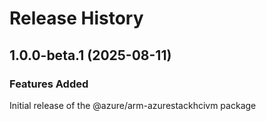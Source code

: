 # Release History
    
## 1.0.0-beta.1 (2025-08-11)

### Features Added

Initial release of the @azure/arm-azurestackhcivm package
